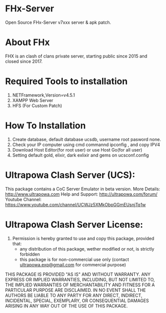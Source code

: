 # FHx-Server
Open Source FHx-Server v7xxx server &amp; apk patch.

# About FHx
FHX is an clash of clans private server, starting public since 2015 and closed since 2017.

# Required Tools to installation
1. NETFramework,Version=v4.5.1
2. XAMPP Web Server
3. HFS (For Custom Patch)


# How To Installation
1. Create database, default database ucsdb, username root pasword none.
2. Check your IP computer using cmd commannd ipconfig , and copy IPV4
3. Download Host Editor(for root user) or use Host Go(for all user)
4. Setting default gold, elixir, dark exlixir and gems on ucsconf.config


# Ultrapowa Clash Server (UCS):

This package contains a CoC Server Emulator in beta version.
More Details: http://www.ultrapowa.com
Help and Support: http://ultrapowa.com/forum/
Youtube Channel: https://www.youtube.com/channel/UCWJz5XMkObpGGmEUsnjTq1w

# Ultrapowa Clash Server License:

1. Permission is hereby granted to use and copy this package, provided that:
	* any distribution of this package, wether modified or not, is strictly forbidden
	* this package is for non-commercial use only (contact ultrapowa.exp@gmail.com for commercial purpose)

THIS PACKAGE IS PROVIDED "AS IS" AND WITHOUT WARRANTY. ANY EXPRESS OR
IMPLIED WARRANTIES, INCLUDING, BUT NOT LIMITED TO, THE IMPLIED
WARRANTIES OF MERCHANTABILITY AND FITNESS FOR A PARTICULAR PURPOSE ARE
DISCLAIMED. IN NO EVENT SHALL THE AUTHORS BE LIABLE TO ANY PARTY FOR ANY
DIRECT, INDIRECT, INCIDENTAL, SPECIAL, EXEMPLARY, OR CONSEQUENTIAL
DAMAGES ARISING IN ANY WAY OUT OF THE USE OF THIS PACKAGE.
